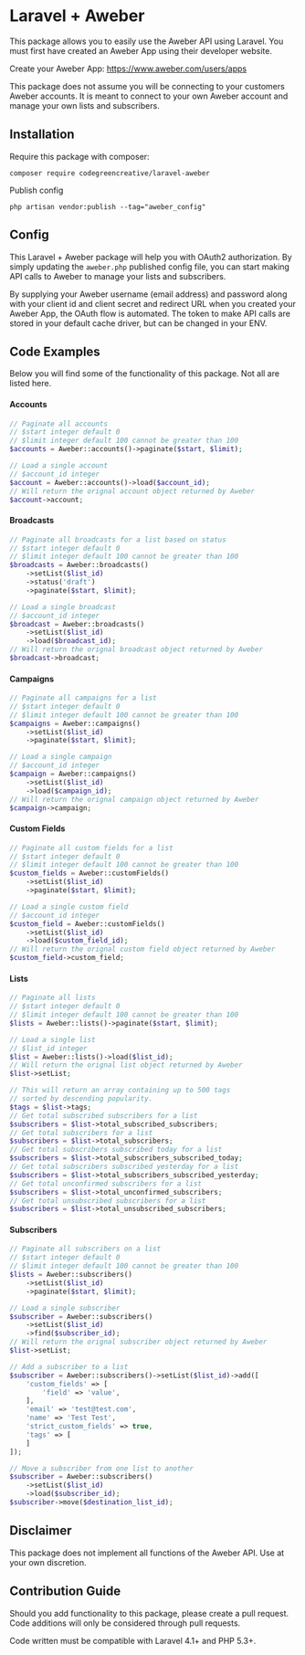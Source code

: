 # Laravel + Aweber

This package allows you to easily use the Aweber API using Laravel. You must first have created an Aweber App using their developer website.

Create your Aweber App: https://www.aweber.com/users/apps

This package does not assume you will be connecting to your customers Aweber accounts. It is meant to connect to your own Aweber account and manage your own lists and subscribers.

## Installation

Require this package with composer:

```shell
composer require codegreencreative/laravel-aweber
```

Publish config

```shell
php artisan vendor:publish --tag="aweber_config"
```

## Config

This Laravel + Aweber package will help you with OAuth2 authorization. By simply updating the `aweber.php` published config file, you can start making API calls to Aweber to manage your lists and subscribers.

By supplying your Aweber username (email address) and password along with your client id and client secret and redirect URL when you created your Aweber App, the OAuth flow is automated. The token to make API calls are stored in your default cache driver, but can be changed in your ENV.

## Code Examples

Below you will find some of the functionality of this package. Not all are listed here.

#### Accounts

```php
// Paginate all accounts
// $start integer default 0
// $limit integer default 100 cannot be greater than 100
$accounts = Aweber::accounts()->paginate($start, $limit);

// Load a single account
// $account_id integer
$account = Aweber::accounts()->load($account_id);
// Will return the orignal account object returned by Aweber
$account->account;
```

#### Broadcasts

```php
// Paginate all broadcasts for a list based on status
// $start integer default 0
// $limit integer default 100 cannot be greater than 100
$broadcasts = Aweber::broadcasts()
    ->setList($list_id)
    ->status('draft')
    ->paginate($start, $limit);

// Load a single broadcast
// $account_id integer
$broadcast = Aweber::broadcasts()
    ->setList($list_id)
    ->load($broadcast_id);
// Will return the orignal broadcast object returned by Aweber
$broadcast->broadcast;
```

#### Campaigns

```php
// Paginate all campaigns for a list
// $start integer default 0
// $limit integer default 100 cannot be greater than 100
$campaigns = Aweber::campaigns()
    ->setList($list_id)
    ->paginate($start, $limit);

// Load a single campaign
// $account_id integer
$campaign = Aweber::campaigns()
    ->setList($list_id)
    ->load($campaign_id);
// Will return the orignal campaign object returned by Aweber
$campaign->campaign;
```

#### Custom Fields

```php
// Paginate all custom fields for a list
// $start integer default 0
// $limit integer default 100 cannot be greater than 100
$custom_fields = Aweber::customFields()
    ->setList($list_id)
    ->paginate($start, $limit);

// Load a single custom field
// $account_id integer
$custom_field = Aweber::customFields()
    ->setList($list_id)
    ->load($custom_field_id);
// Will return the orignal custom field object returned by Aweber
$custom_field->custom_field;
```

#### Lists

```php
// Paginate all lists
// $start integer default 0
// $limit integer default 100 cannot be greater than 100
$lists = Aweber::lists()->paginate($start, $limit);

// Load a single list
// $list_id integer
$list = Aweber::lists()->load($list_id);
// Will return the orignal list object returned by Aweber
$list->setList;

// This will return an array containing up to 500 tags 
// sorted by descending popularity.
$tags = $list->tags;
// Get total subscribed subscribers for a list
$subscribers = $list->total_subscribed_subscribers;
// Get total subscribers for a list
$subscribers = $list->total_subscribers;
// Get total subscribers subscribed today for a list
$subscribers = $list->total_subscribers_subscribed_today;
// Get total subscribers subscribed yesterday for a list
$subscribers = $list->total_subscribers_subscribed_yesterday;
// Get total unconfirmed subscribers for a list
$subscribers = $list->total_unconfirmed_subscribers;
// Get total unsubscribed subscribers for a list
$subscribers = $list->total_unsubscribed_subscribers;
```

#### Subscribers
```php
// Paginate all subscribers on a list
// $start integer default 0
// $limit integer default 100 cannot be greater than 100
$lists = Aweber::subscribers()
    ->setList($list_id)
    ->paginate($start, $limit);

// Load a single subscriber
$subscriber = Aweber::subscribers()
    ->setList($list_id)
    ->find($subscriber_id);
// Will return the orignal subscriber object returned by Aweber
$list->setList;

// Add a subscriber to a list
$subscriber = Aweber::subscribers()->setList($list_id)->add([
    'custom_fields' => [
        'field' => 'value',
    ],
    'email' => 'test@test.com',
    'name' => 'Test Test',
    'strict_custom_fields' => true,
    'tags' => [
    ]
]);

// Move a subscriber from one list to another
$subscriber = Aweber::subscribers()
    ->setList($list_id)
    ->load($subscriber_id);
$subscriber->move($destination_list_id);
```

## Disclaimer

This package does not implement all functions of the Aweber API. Use at your own discretion.

## Contribution Guide
Should you add functionality to this package, please create a pull request. Code additions will only be considered through pull requests.

Code written must be compatible with Laravel 4.1+ and PHP 5.3+.